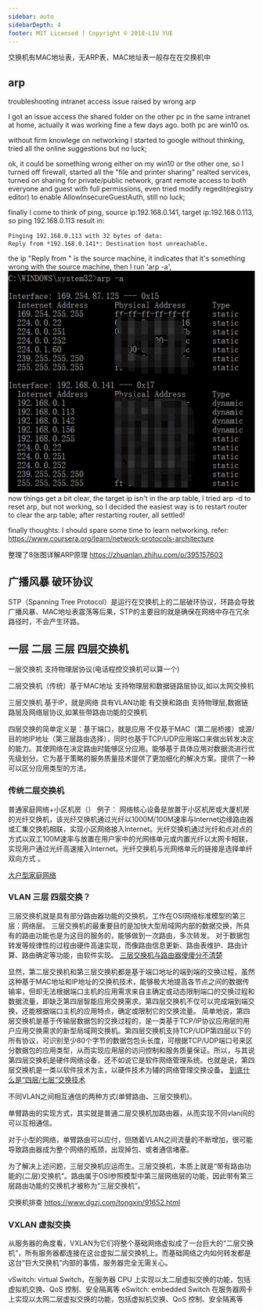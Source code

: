```yaml
---
sidebar: auto
sidebarDepth: 4
footer: MIT Licensed | Copyright © 2018-LIU YUE
---
```


交换机有MAC地址表，无ARP表，MAC地址表一般存在在交换机中

## arp

troubleshooting intranet access issue raised by wrong arp

I got an issue access the shared folder on the other pc in the same intranet at home, actually it was working fine a few days ago.
both pc are win10 os.

without firm knowlege on networking I started to google without thinking, tried all the online suggestions but no luck;

ok, it could be something wrong either on my win10 or the other one, so I turned off firewall, started all the "file and printer sharing" realted services, turned on sharing for private/public network, grant remote access to both everyone and guest with full permissions, 
even tried modify regedit(registry editor) to enable AllowInsecureGuestAuth, still no luck;

finally I come to think of ping, source ip:192.168.0.141, target ip:192.168.0.113, so ping 192.168.0.113 result in:
```
Pinging 192.168.0.113 with 32 bytes of data:
Reply from *192.168.0.141*: Destination host unreachable.
```
the ip "Reply from " is the source machine, it indicates that it's something wrong with the source machine, 
then I run 'arp -a', 
![](/docs/docs_image/software/network/arp.png)
now things get a bit clear, the target ip isn't in the arp table, I tried arp -d to reset arp, but not working, so I decided the easiest way is to restart router to clear the arp table;
after restarting router, all settled!

finally thoughts: I should spare some time to learn networking.
refer:
https://www.coursera.org/learn/network-protocols-architecture

整理了8张图详解ARP原理
https://zhuanlan.zhihu.com/p/395157603

## 广播风暴 破环协议
STP（Spanning Tree Protocol）是运行在交换机上的二层破环协议，环路会导致广播风暴、MAC地址表震荡等后果，STP的主要目的就是确保在网络中存在冗余路径时，不会产生环路。

## 一层 二层 三层 四层交换机

一层交换机 支持物理层协议(电话程控交换机可以算一个)

二层交换机（传统）基于MAC地址 支持物理层和数据链路层协议,如以太网交换机

三层交换机 基于IP，就是网络 具有VLAN功能 有交换和路由 支持物理层,数据链路层及网络层协议,如某些带路由功能的交换机

四层交换的简单定义是：基于端口，就是应用 
不仅基于MAC（第二层桥接）或源/目的地IP地址（第三层路由选择），同时也基于TCP/UDP应用端口来做出转发决定的能力。其使网络在决定路由时能够区分应用。能够基于具体应用对数据流进行优先级划分。它为基于策略的服务质量技术提供了更加细化的解决方案。提供了一种可以区分应用类型的方法。

### 传统二层交换机

普通家庭网络+小区机房（）
例子：
网络核心设备是放置于小区机房或大厦机房的光纤交换机，该光纤交换机通过光纤以1000M/100M速率与Internet边缘路由器或汇集交换机相联，实现小区网络接入Internet。光纤交换机通过光纤和点对点的方式以双工100M速率与放置在用户家中的光网络单元或内置光纤以太网卡相联，实现用户通过光纤高速接入Internet。光纤交换机与光网络单元的链接是选择单纤双向方式 。

[大户型家庭网络](https://www.zhihu.com/question/40558723)

### VLAN 三层 四层交换？

三层交换机就是具有部分路由器功能的交换机，工作在OSI网络标准模型的第三层：网络层。 三层交换机的最重要目的是加快大型局域网内部的数据交换，所具有的路由功能也是为这目的服务的，能够做到一次路由，多次转发。 对于数据包转发等规律性的过程由硬件高速实现，而像路由信息更新、路由表维护、路由计算、路由确定等功能，由软件实现。
[三层交换机与路由器傻傻分不清楚](https://zhuanlan.zhihu.com/p/64455461)

显然，第二层交换机和第三层交换机都是基于端口地址的端到端的交换过程，虽然这种基于MAC地址和IP地址的交换机技术，能够极大地提高各节点之间的数据传输率，但却无法根据端口主机的应用需求来自主确定或动态限制端口的交换过程和数据流量，即缺乏第四层智能应用交换需求。第四层交换机不仅可以完成端到端交换，还能根据端口主机的应用特点，确定或限制它的交换流量。
简单地说，第四层交换机是基于传输层数据包的交换过程的，是一类基于TCP/IP协议应用层的用户应用交换需求的新型局域网交换机。第四层交换机支持TCP/UDP第四层以下的所有协议，可识别至少80个字节的数据包包头长度，可根据TCP/UDP端口号来区分数据包的应用类型，从而实现应用层的访问控制和服务质量保证。所以，与其说第四层交换机是硬件网络设备，还不如说它是软件网络管理系统。也就是说，第四层交换机是一类以软件技术为主，以硬件技术为辅的网络管理交换设备。
[到底什么是“四层/七层”交换技术](https://cloud.tencent.com/developer/article/1047558)

不同VLAN之间相互通信的两种方式(单臂路由、三层交换机)。

单臂路由的实现方式，其实就是普通二层交换机加路由器，从而实现不同vlan间的可以互相通信。

对于小型的网络，单臂路由可以应付，但随着VLAN之间流量的不断增加，很可能导致路由器成为整个网络的瓶颈，出现掉包、或者通信堵塞。

为了解决上述问题，三层交换机应运而生。三层交换机，本质上就是“带有路由功能的(二层)交换机”。路由属于OSI参照模型中第三层网络层的功能，因此带有第三层路由功能的交换机才被称为“三层交换机”。

交换机排查 https://www.dgzj.com/tongxin/91652.html

### VXLAN 虚拟交换
从服务器的角度看，VXLAN为它们将整个基础网络虚拟成了一台巨大的“二层交换机”，所有服务器都连接在这台虚拟二层交换机上。而基础网络之内如何转发都是这台“巨大交换机”内部的事情，服务器完全无需关心。

vSwitch: virtual Switch，在服务器 CPU 上实现以太二层虚拟交换的功能，包括虚拟机交换、QoS 控制、安全隔离等
eSwitch: embedded Switch 在服务器网卡上实现以太网二层虚拟交换的功能，包括虚拟机交换、QoS 控制、安全隔离等